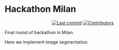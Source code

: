 # Hackathon Milan
<p align="center">
<a href="#"><img alt="Last commit" src="https://img.shields.io/github/last-commit/ml-lohi/hackathon-milan/master?color=green&style=flat"></a>
<a href="#"><img alt="Contributors" src="https://img.shields.io/github/contributors/ml-lohi/hackathon-milan?color=blue&style=flat"></a>
</p>

Final round of hackathon in Milan.

Here we implement image segmentation.